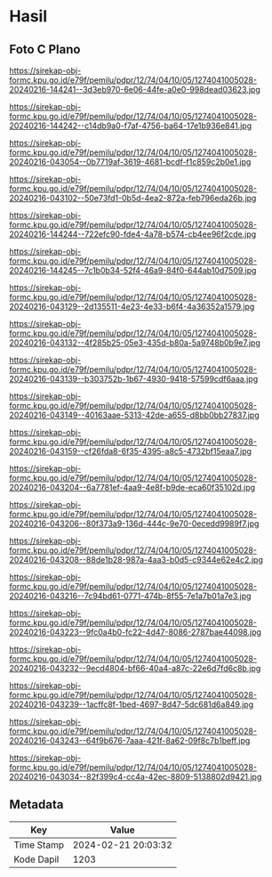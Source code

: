 # Hasil

## Foto C Plano

https://sirekap-obj-formc.kpu.go.id/e79f/pemilu/pdpr/12/74/04/10/05/1274041005028-20240216-144241--3d3eb970-6e06-44fe-a0e0-998dead03623.jpg

https://sirekap-obj-formc.kpu.go.id/e79f/pemilu/pdpr/12/74/04/10/05/1274041005028-20240216-144242--c14db9a0-f7af-4756-ba64-17e1b936e841.jpg

https://sirekap-obj-formc.kpu.go.id/e79f/pemilu/pdpr/12/74/04/10/05/1274041005028-20240216-043054--0b7719af-3619-4681-bcdf-f1c859c2b0e1.jpg

https://sirekap-obj-formc.kpu.go.id/e79f/pemilu/pdpr/12/74/04/10/05/1274041005028-20240216-043102--50e73fd1-0b5d-4ea2-872a-feb796eda26b.jpg

https://sirekap-obj-formc.kpu.go.id/e79f/pemilu/pdpr/12/74/04/10/05/1274041005028-20240216-144244--722efc90-fde4-4a78-b574-cb4ee96f2cde.jpg

https://sirekap-obj-formc.kpu.go.id/e79f/pemilu/pdpr/12/74/04/10/05/1274041005028-20240216-144245--7c1b0b34-52f4-46a9-84f0-644ab10d7509.jpg

https://sirekap-obj-formc.kpu.go.id/e79f/pemilu/pdpr/12/74/04/10/05/1274041005028-20240216-043129--2d135511-4e23-4e33-b6f4-4a36352a1579.jpg

https://sirekap-obj-formc.kpu.go.id/e79f/pemilu/pdpr/12/74/04/10/05/1274041005028-20240216-043132--4f285b25-05e3-435d-b80a-5a9748b0b9e7.jpg

https://sirekap-obj-formc.kpu.go.id/e79f/pemilu/pdpr/12/74/04/10/05/1274041005028-20240216-043139--b303752b-1b67-4930-9418-57599cdf6aaa.jpg

https://sirekap-obj-formc.kpu.go.id/e79f/pemilu/pdpr/12/74/04/10/05/1274041005028-20240216-043149--40163aae-5313-42de-a655-d8bb0bb27837.jpg

https://sirekap-obj-formc.kpu.go.id/e79f/pemilu/pdpr/12/74/04/10/05/1274041005028-20240216-043159--cf26fda8-6f35-4395-a8c5-4732bf15eaa7.jpg

https://sirekap-obj-formc.kpu.go.id/e79f/pemilu/pdpr/12/74/04/10/05/1274041005028-20240216-043204--6a7781ef-4aa9-4e8f-b9de-eca60f35102d.jpg

https://sirekap-obj-formc.kpu.go.id/e79f/pemilu/pdpr/12/74/04/10/05/1274041005028-20240216-043206--80f373a9-136d-444c-9e70-0ecedd9989f7.jpg

https://sirekap-obj-formc.kpu.go.id/e79f/pemilu/pdpr/12/74/04/10/05/1274041005028-20240216-043208--88de1b28-987a-4aa3-b0d5-c9344e62e4c2.jpg

https://sirekap-obj-formc.kpu.go.id/e79f/pemilu/pdpr/12/74/04/10/05/1274041005028-20240216-043216--7c94bd61-0771-474b-8f55-7e1a7b01a7e3.jpg

https://sirekap-obj-formc.kpu.go.id/e79f/pemilu/pdpr/12/74/04/10/05/1274041005028-20240216-043223--9fc0a4b0-fc22-4d47-8086-2787bae44098.jpg

https://sirekap-obj-formc.kpu.go.id/e79f/pemilu/pdpr/12/74/04/10/05/1274041005028-20240216-043232--9ecd4804-bf66-40a4-a87c-22e6d7fd6c8b.jpg

https://sirekap-obj-formc.kpu.go.id/e79f/pemilu/pdpr/12/74/04/10/05/1274041005028-20240216-043239--1acffc8f-1bed-4697-8d47-5dc681d6a849.jpg

https://sirekap-obj-formc.kpu.go.id/e79f/pemilu/pdpr/12/74/04/10/05/1274041005028-20240216-043243--64f9b676-7aaa-421f-8a62-09f8c7b1beff.jpg

https://sirekap-obj-formc.kpu.go.id/e79f/pemilu/pdpr/12/74/04/10/05/1274041005028-20240216-043034--82f399c4-cc4a-42ec-8809-5138802d9421.jpg


## Metadata

| Key        | Value               |
| ---------- | ------------------- |
| Time Stamp | 2024-02-21 20:03:32 |
| Kode Dapil | 1203                |



